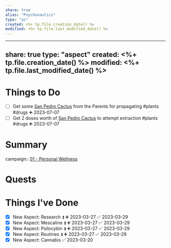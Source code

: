 ```yaml
---
share: true
alias: "Psychonautics"
type: "as"
created: <%+ tp.file.creation_date() %> 
modified: <%+ tp.file.last_modified_date() %>
---
```

---
share: true
type: "aspect"
created: <%+ tp.file.creation_date() %> 
modified: <%+ tp.file.last_modified_date() %>
---

# Things to Do
- [ ] Get some [San Pedro Cactus](San%20Pedro%20Cactus.md) from the Parents for propagating #plants  #drugs ➕ 2023-07-07 
- [ ] Get 2 doses worth of [San Pedro Cactus](San%20Pedro%20Cactus.md) to attempt extraction #plants #drugs ➕ 2023-07-07 
# Summary
campaign:: [01 - Personal Wellness](./01%20-%20Personal%20Wellness.md)

# Quests

# Things I've Done
- [x] New Aspect: Research ⏫ ➕ 2023-03-27 ✅ 2023-03-29
- [x] New Aspect: Mescaline ⏫ ➕ 2023-03-27 ✅ 2023-03-29
- [x] New Aspect: Psilocybin ⏫ ➕ 2023-03-27 ✅ 2023-03-29
- [x] New Aspect: Routines ⏫ ➕ 2023-03-27 ✅ 2023-03-29
- [x] New Aspect: Cannabis ✅ 2023-03-20